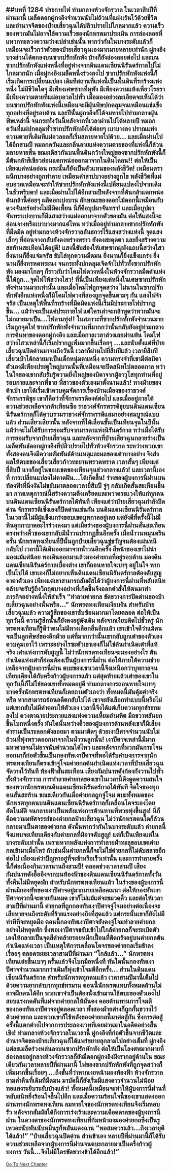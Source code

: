 ##บทที่ 1284 ประกายไฟ
ท่ามกลางห้วงจักรวาล ในเวลาสิบปีที่ผ่านมานี้ เมล็ดดอกผู่กงอิงจำนวนนับไม่ถ้วนที่แฝงเร้นไว้ด้วยชีวิตและอำนาจจิตของป๋ายเสี่ยวฉุนได้ปลิวปรายไปไกลมากแล้ว ความเร็วของพวกมันไม่อาจใช้ความเร็วของนักพรตมาประเมิน การล่องลอยที่แหวกทะลวงความว่างเปล่าเช่นนั้น หากว่ากันในบางระดับแล้วก็เหมือนจะเร็วกว่าตัวของป๋ายเสี่ยวฉุนเองมากมายหลายเท่านัก
ผู่กงอิงบางส่วนได้ตกลงบนซากปรักหักพัง บ้างก็ยังล่องลอยต่อไป และบนซากปรักหักพังแห่งหนึ่งที่อยู่ห่างจากดินแดนเซียนนิรันดร์กาลไปไม่ไกลมากนัก เมื่อผู่กงอิงเมล็ดหนึ่งร่วงลงไป ซากปรักหักพังแห่งนี้ก็เริ่มเกิดการเปลี่ยนแปลง
เดิมทีสถานที่แห่งนี้เป็นพื้นดินที่รกร้างแห่งหนึ่ง ไม่มีชีวิตใดๆ มีเพียงเศษซากที่ผุพัง มีเพียงความแห้งเหี่ยวโรยรา มีเพียงความตายที่แผ่อบอวลไปทั่ว
เมื่อมองอย่างละเอียดจะเห็นได้ว่าบนซากปรักหักพังแห่งนี้เหมือนจะมีฝุ่นพิษปกคลุมจนเหมือนแช่แข็งทุกอย่างที่อยู่รอบด้าน
และปีนั้นผู่กงอิงก็ได้จมหายไปท่ามกลางฝุ่นพิษเหล่านี้ จนกระทั่งวันนี้หลังจากที่เวลาผ่านไปได้หลายปี หมอกควันที่แผ่ปกคลุมทั่วซากปรักหักพังได้ค่อยๆ เบาบางลง ปราณแห่งความตายที่เดิมทีแผ่อวลอลก็เริ่มสลายหายไปด้วย...
และเมื่อผ่านไปได้อีกสามปี หมอกควันและกลิ่นอายแห่งความตายของที่แห่งนี้ก็ล้วนมลายหายสิ้น ขณะเดียวกันบนพื้นดินกว้างใหญ่ของซากปรักหักพังนี้ก็มีต้นกล้าสีเขียวอ่อนแตกหน่อออกมาจากในดินโคลน!!
ต่อให้เป็นเพียงแค่หน่ออ่อน กระนั้นก็ยังเป็นตัวแทนของพลังชีวิต!
เหมือนตราผนึกบางอย่างถูกทำลาย เหมือนคำสาปบางอย่างถูกไข พลังชีวิตที่แผ่อบอวลเหมือนจะทำให้ซากปรักหักพังแห่งนี้เปลี่ยนแปลงไปจากเดิมในชั่วพริบตา!
และเมื่อผ่านไปได้อีกสามปีหลังจากที่ต้นกล้าแตกหน่อ ต้นกล้านี้ค่อยๆ ผลิดอกเบ่งบาน ลักษณะของดอกไม้ดอกนี้เหมือนกับดวงจันทร์อย่างไม่มีผิดเพี้ยน
นี่ก็คือบุปผาจันทรา!
และเมื่อบุปผาจันทราเบ่งบานก็มีแสงสว่างแผ่ออกมาจากตัวของมัน ต่อให้แสงนี้จะอ่อนจางหรือเบาบางมากแค่ไหน ทว่าเมื่ออยู่ท่ามกลางซากปรักหักพังที่มืดมิด อยู่ท่ามกลางห้วงจักรวาลอันธการไร้แสงสว่างแห่งนี้ จุดแสงเล็กๆ ที่อ่อนจางกลับยังคงพร่างพราว ยังคงสะดุดตา และยิ่งสร้างความสะท้านสะเทือนได้อยู่ดี!
แสงนี้ขับส่องให้เศษซากผุพังแถบนี้สว่างไสว ยิ่งนานก็ยิ่งแจ่มจรัส ขับไล่ทุกความมืดมน ยิ่งนานก็ยิ่งแข็งแกร่ง ยิ่งนานก็ยิ่งทรหดทระนง จนกระทั่งปกคลุมเจิดจ้าไปทั่วทั้งซากปรักหักพัง มองมาไกลๆ ก็ราวกับว่าโคมไฟดวงหนึ่งในห้วงจักรวาลมืดดำแห่งนี้ได้ถูก...จุดไฟให้สว่างไสว!
ที่นี่เป็นเพียงแค่หนึ่งในเศษซากปรักหักพังจำนวนมากเท่านั้น และเมื่อโคมไฟถูกจุดสว่าง ไม่นานในซากปรักหักพังอีกแห่งหนึ่งก็มีโคมไฟดวงที่สองถูกจุดขึ้นตามๆ กัน แสงไฟจ้าจรัส เป็นเหตุให้พื้นที่รกร้างที่มืดมิดแห่งนี้เริ่มมีประกายไฟปรากฏขึ้น...
แม้ว่าจะเป็นแค่ประกายไฟ แต่ใครเล่าจะกล้าพูดว่าพวกมันจะไม่กลายมาเป็น...ไฟลามทุ่ง!!
ในสภาวะที่ซากปรักหักพังจำนวนมากเริ่มถูกจุดไฟ ซากปรักหักพังจำนวนที่มากกว่านั้นกลับยังอยู่ท่ามกลางการค้นหาของดอกผู่กงอิง และเมื่อกาลเวลาล่วงเลยผ่านพ้น โคมไฟสว่างไสวเหล่านี้ก็เริ่มปรากฏเพิ่มมากขึ้นเรื่อยๆ ...และนับตั้งแต่ที่ป๋ายเสี่ยวฉุนปิดด่านมาจนถึงวันนี้ เวลาก็ผ่านไปยี่สิบปีแล้ว
เวลายี่สิบปี เสี่ยวเป่าได้กลายมาเป็นเด็กหนุ่มคนหนึ่ง ความทรงจำที่เขามีต่อบิดาตัวเองมีเพียงประตูใหญ่บานนั้นที่เหมือนจะปิดสนิทไปตลอดกาล ทว่าในใจของเขากลับรับรู้ความยิ่งใหญ่ของบิดาจากผู้อาวุโสทุกท่านที่อยู่รอบกายและจากพี่ชาย พี่สาวของตัวเองมาตั้งนานแล้ว!
ทางฝ่ายของต้าเป่า เขาได้เริ่มเข้าควบคุมจัดการเรื่องบ้านเมืองของราชวงศ์จักรพรรดิขุย เขาก็คือว่าที่จักรพรรดิองค์ต่อไป และเมื่ออยู่ภายใต้ความช่วยเหลือจากต้าเทียนซือ ราชวงศ์จักรพรรดิขุยบนดินแดนเซียนนิรันดร์กาลก็ได้ควบรวมราชวงศ์จักรพรรดิแสมาอย่างสมบูรณ์แบบแล้ว
ส่วนเสี่ยวเสี่ยวนั้น หลังจากที่ได้เลื่อนขั้นเป็นเทียนจุนในปีนั้น แม้ว่าจะไม่ได้รับการยอมรับจากมารดาแห่งนิรันดร์กาล ทว่าเมื่อได้รับการยอมรับจากป๋ายเสี่ยวฉุน และหลังจากที่ป๋ายเสี่ยวฉุนกลายร่างเป็นเมล็ดพันธ์ดอกผู่กงอิงที่ปลิวปรายไปทั่วห้วงจักรวาล ระหว่างพวกเขาทั้งสองคนจึงมีความสัมพันธ์ด้านเหตุและผลของเต๋าบางอย่าง จึงส่งผลให้ตบะของเสี่ยวเสี่ยวก้าวทะยานพรวดพราด เวลาสั้นๆ เพียงแค่ยี่สิบปี นางก็อยู่ในขอบเขตของเทียนจุนช่วงกลางแล้ว!
และเวลานี้เองที่ การเปลี่ยนแปลงไม่คาดฝัน...ได้เกิดขึ้น!
ร่างของผู้บงการนี่ฝานบนท้องฟ้าที่นิ่งงันไม่ขยับมาตลอดเวลายี่สิบปี จู่ๆ กลับเกิดสั่นสะเทือนขึ้นมา ภาพเหตุการณ์นี้สร้างความตึงเครียดและหวาดระแวงให้แก่ทุกคนบนดินแดนเซียนนิรันดร์กาลได้ทันที
เพียงแต่ว่าป๋ายเสี่ยวฉุนกำลังปิดด่าน จักรพรรดิเซิ่งเองก็ปิดด่านเช่นกัน บนดินแดนเซียนนิรันดร์กาลในเวลานี้ไม่มีผู้แข็งแกร่งขอบเขตบุพกาลอยู่เลย แต่ยังดีที่ครั้งนี้ไม่มีหินอุกกาบาตอะไรร่วงลงมา แต่เมื่อร่างของผู้บงการนี่ฝานสั่นสะเทือน ตรงหว่างคิ้วของเขากลับมีน้ำวนปรากฎขึ้นอีกครั้ง
เมื่อน้ำวนหมุนครืนครั่น นักพรตทงเทียนที่ปีนั้นถูกป๋ายเสี่ยวฉุนขู่ขวัญจนต้องเผ่นหนีกลับไป เวลานี้ได้เดินออกมาจากน้ำวนอีกครั้ง สีหน้าของเขาไม่น่ามองแม้แต่น้อย พอเดินออกมาแล้วมองค่ายกลที่อยู่รอบด้าน มองดินแดนเซียนนิรันดร์กาลเบื้องล่าง เขาก็ถอนหายใจเบาๆ อยู่ในใจ
หากเป็นไปได้ เขาเองก็ไม่อยากเห็นดินแดนเซียนนิรันดร์กาลต้องดับสูญคาตาตัวเอง เพียงแต่เขาสามารถสัมผัสได้ว่าผู้บงการนี่ฝานที่หลับสนิทคล้ายจะรับรู้ถึงวิกฤตบางอย่างที่เกิดขึ้นจึงออกคำสั่งให้ตนมาทำภารกิจอย่างหนึ่งให้สำเร็จ
“ทำลายค่ายกล ขัดขวางการปิดด่านของป๋ายเสี่ยวฉุนอย่างนั้นหรือ...” นักพรตทงเทียนเงียบงัน สำหรับป๋ายเสี่ยวฉุนแล้ว ความรู้สึกของเขาซับซ้อนมากมาโดยตลอด ต่อให้เป็นทุกวันนี้ ความรู้สึกนั้นก็ยังคงอยู่ดังเดิม
หลังจากเงียบคิดไปชั่วครู่ นักพรตทงเทียนก็รู้ดีว่าตนไม่มีทางเลือกอื่นอีกแล้ว เขาเข้าใจดีว่าแม้ตนจะเป็นลูกศิษย์ของอีกฝ่าย แต่ที่มากกว่านั้นเขากลับถูกเต๋าของตัวเองควบคุมเอาไว้ เพราะอย่างไรซะตัวเขาเองก็ไม่ใช่ต้นกำเนิดเต๋าที่แท้จริง เต๋าแห่งการดับสูญนี้ ไม่ว่านักพรตทงเทียนจะมองอย่างไร ต้นกำเนิดแห่งเต๋าก็ย่อมต้องเป็นผู้บงการนี่ฝาน
ต่อให้ภายใต้ความช่วยเหลือจากผู้บงการนี่ฝาน ตบะของเขาเวลานี้จึงเหนือกว่าบุพกาลจนเทียบเคียงได้กับครึ่งก้าวผู้บงการแล้ว แต่สุดท้ายแล้วเต๋าของเขาในทุกวันนี้ก็ไม่ใช่ของเขาทั้งหมดอยู่ดี
ท่ามกลางการถอนหายใจเบาๆ บางครั้งนักพรตทงเทียนก็เคยถามตัวเองว่า ทั้งหมดนี้มันคุ้มค่าจริงหรือ หากสามารถย้อนอดีตกลับไปได้ เขาจะยังเลือกทำแบบนี้หรือไม่ แต่เขากลับไม่มีคำตอบให้ตัวเอง เวลานี้จึงได้แต่เก็บความทุกข์ระทมลงไป ดวงตาฉายประกายแสงแห่งความเหี้ยมอำมหิต มือขวาพลันยกขึ้นโบกหนึ่งครั้ง ทันใดนั้นหว่างคิ้วของผู้บงการด้านหลังเขาก็มีเสียงคำรามเป็นระลอกดังลอยมา ตามมาติดๆ ด้วยเงาปีศาจจำนวนนับไม่ถ้วนที่พุ่งพรวดออกมาจากในน้ำวนลูกนั้น!
เงาปีศาจเหล่านี้มีมากมหาศาลจนไม่อาจนับคำนวณได้ไหว และหลังจากที่พวกมันกระโจนออกมาก็ก่อตัวขึ้นเป็นกองทัพเงาปีศาจที่พอได้รับคำบงการจากนักพรตทงเทียนก็ตรงเข้าจู่โจมค่ายกลต้นกำเนิดแห่งเวลาที่ป๋ายเสี่ยวฉุนจัดวางไว้ทันที
ท้องฟ้าสั่นสะเทือน เสียงกัมปนาทดังก้องกังวานไปทั่วทั้งห้วงจักรวาล การทำลายค่ายกลของเขาในเวลานี้ดึงดูดความสนใจของพวกนักพรตบนดินแดนเซียนนิรันดร์กาลได้ทันที จิตใจของทุกคนสั่นสะท้าน ขณะเดียวกันเมื่อค่ายกลถูกจู่โจม ตบะทั้งหมดของนักพรตทุกคนบนดินแดนเซียนนิรันดร์กาลก็เคลื่อนโคจรเองโดยอัตโนมัติ จนกลายมาเป็นพลังแห่งการต้านทานที่พวยพุ่งขึ้นสูง!
นี่ก็คือความมหัศจรรย์ของค่ายกลป๋ายเสี่ยวฉุน ไม่ว่านักพรตคนใดก็ล้วนกลายมาเป็นตาของค่ายกล ดังนั้นหากว่ากันในบางระดับแล้ว ค่ายกลนี้จึงแทบจะเทียบเคียงกับค่ายกลที่มิอาจดับสูญ!
แต่ก็เป็นเพียงแค่ในบางระดับเท่านั้น เพราะหากพลังแห่งการทำลายฝ่าทะลุขอบเขตค่ายกลเข้ามาเมื่อไหร่ ถ้าเช่นนั้นค่ายกลนี้ก็จะไม่ใช่ค่ายกลที่ไม่ดับสลายอีกต่อไป เพียงแค่ว่าปัญหาอยู่ที่จะช้าหรือเร็วเท่านั้น
และการทำลายครั้งนี้ก็ต่อเนื่องกินเวลานานถึงสามปี!
ตลอดช่วงเวลาสามปี เสียงกัมปนาทดังอื้ออึงจากบนท้องฟ้าของดินแดนเซียนนิรันดร์กาลทั้งวันทั้งคืนไม่มีหยุดพัก สำหรับนักพรตทงเทียนแล้ว ในร่างของผู้บงการนี่ฝานมีกองทัพของเงาปีศาจอยู่มากมายเหลือคณนา ต่อให้กองทัพเงาปีศาจพวกนี้จะตายกันหมด เขาก็ไม่แม้แต่จะขมวดคิ้ว และต่อให้เวลาสามปีที่ผ่านมานี้ ค่ายกลที่ถูกกองทัพเงาปีศาจจู่โจมอย่างต่อเนื่องจะเสียหายจนถึงระดับที่ร้ายแรงอย่างถึงที่สุดแล้ว แต่กระนั้นเขาก็ยังไม่มีท่าทีที่จะหยุดมือ
ตอนนี้กองทัพเงาปีศาจยังคงจู่โจมทำลายค่ายกลอย่างไม่หยุดพัก ซึ่งพอเงาปีศาจขยับเข้าไปใกล้ค่ายกลก็จะระเบิดตัวเองให้กลายเป็นจุดสีดำคล้ายรอยหมึกเปื้อนที่ติดกรังอยู่บนค่ายกลต้นกำเนิดแห่งเวลา เป็นเหตุให้การเคลื่อนโคจรของค่ายกลเริ่มช้าลงเรื่อยๆ ตลอดระยะเวลาสามปีที่ผ่านมา
“ใกล้แล้ว...” นักพรตทงเทียนเอ่ยขึ้นเบาๆ ครั้นแล้วจึงโบกมือหนึ่งที ทันใดนั้นกองทัพเงาปีศาจจำนวนมากกว่าเดิมก็พุ่งเข้าโจมตีอีกครั้ง...
ส่วนในดินแดนเซียนนิรันดร์กาล สำหรับนักพรตทุกคนแล้ว เวลาสามปีมานี้เต็มไปด้วยความยากลำบากทุกข์ทรมาน ตอนนี้นักพรตแทบทั้งหมดล้วนไม่อาจฝึกตนได้อีก พวกเขาจำเป็นต้องนั่งเข้าฌานใช้ตบะของตัวเองไปสยบแรงกดดันที่แผ่จากค่ายกลให้มั่นคง คอยต้านทานการโจมตีของกองทัพเงาปีศาจอยู่ตลอดเวลา
ทั้งสองฝ่ายต่างก็ถูกกั้นขวางไว้ด้วยค่ายกล และพวกเขาก็ใช้พลังของค่ายกลนี้มาต่อสู้กัน ซึ่งการต่อสู้ครั้งนี้แตกต่างไปจากการประลองเวทที่เคยผ่านมาในอดีตอย่างสิ้นเชิง!
ท่ามกลางห้วงจักรวาลในเวลานี้ ผู่กงอิงที่ก่อตัวขึ้นจากชีวิตและอำนาจจิตของป๋ายเสี่ยวฉุนก็ได้แพร่ขยายลุกลามไปอย่างเต็มที่ ผู่กงอิงแต่ละเมล็ดร่วงหล่นลงบนซากปรักหักพัง ต่อให้เป็นโลงศพมากมายที่ล่องลอยอยู่กลางห้วงจักรวาลก็ยังมีดอกผู่กงอิงฝังรากอยู่ด้านใน
ขณะเดียวกันเวลาหลายปีที่ผ่านมานี้ ไฟของซากปรักหักพังที่ถูกจุดสว่างก็เพิ่มมากขึ้นเรื่อยๆ ...ถึงขั้นที่ว่าหากเงยหน้ามองท้องฟ้า ห้วงจักรวาลยามค่ำคืนที่เดิมทีมืดมน มาบัดนี้ก็ยังเริ่มมีแสงดาวจำนวนไม่น้อยทอแสงระยิบระยับบ้างแล้ว!
ทั้งหมดนี้เหมือนจะทำให้ผู้บงการนี่ฝานที่หลับสนิทยิ่งร้อนใจขึ้นไปอีก และเมื่อความร้อนใจนี้ของเขาแสดงออกผ่านทางนักพรตทงเทียน ลมหายใจของนักพรตทงเทียนจึงเริ่มหอบรัว หลังจากสัมผัสได้ถึงการเร่งเร้าและความเดือดดาลของผู้บงการนี่ฝาน ในดวงตาของนักพรตทงเทียนที่ก้มหน้าลงมองค่ายกลซึ่งเป็นรูเหวอะนับพันนับหมื่นรูก็พลันแดงฉาน
“พอสมควรแล้ว...ถึงเวลายุติได้แล้ว!”
“ป๋ายเสี่ยวฉุนปิดด่าน ส่วนข้าเอง หลายปีที่ผ่านมานี้ก็ได้รับความช่วยเหลือจากผู้บงการนี่ฝานจนตบะกลายมาเป็นครึ่งก้าวผู้บงการ วันนี้...จึงไม่มีใครขัดขวางข้าได้อีกแล้ว!”
------


[Go To Next Chapter]( ./258.md)